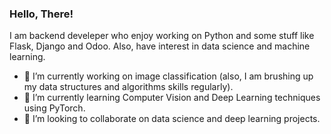 ### Hello, There!
I am backend develeper who enjoy working on Python and some stuff like Flask, Django and Odoo. Also, have interest in data science and machine learning. 
- 🔭 I’m currently working on image classification (also, I am brushing up my data structures and algorithms skills regularly).
- 🌱 I’m currently learning Computer Vision and Deep Learning techniques using PyTorch.
- 🤝 I’m looking to collaborate on data science and deep learning projects. 
